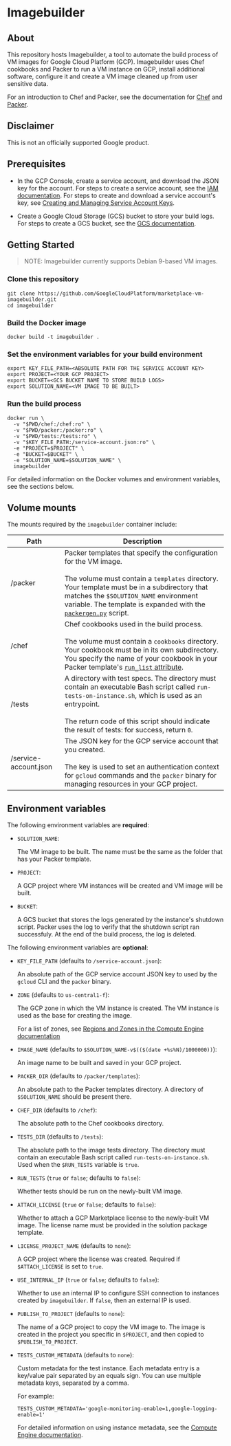 # Imagebuilder

## About

This repository hosts Imagebuilder, a tool to automate the build process of VM images for Google Cloud Platform (GCP). Imagebuilder uses Chef cookbooks and Packer to run a VM instance on GCP, install additional software, configure it and create a VM image cleaned up from user sensitive data.

For an introduction to Chef and Packer, see the documentation for [Chef](https://docs.chef.io/cookbooks.html) and [Packer](https://www.packer.io/docs/).

## Disclaimer

This is not an officially supported Google product.

## Prerequisites

* In the GCP Console, create a service account, and download the JSON key for
  the account. For steps to create a service account, see the [IAM
  documentation](https://cloud.google.com/iam/docs/creating-managing-service-account-keys). For steps to create and download a service account's key, see [Creating and Managing Service Account Keys](https://cloud.google.com/iam/docs/creating-managing-service-account-keys).

* Create a Google Cloud Storage (GCS) bucket to store your build logs. For steps
  to create a GCS bucket, see the [GCS documentation](https://cloud.google.com/storage/docs/creating-buckets).

## Getting Started

> NOTE: Imagebuilder currently supports Debian 9-based VM images.

### Clone this repository

```shell
git clone https://github.com/GoogleCloudPlatform/marketplace-vm-imagebuilder.git
cd imagebuilder
```

### Build the Docker image

```shell
docker build -t imagebuilder .
```

### Set the environment variables for your build environment

```shell
export KEY_FILE_PATH=<ABSOLUTE PATH FOR THE SERVICE ACCOUNT KEY>
export PROJECT=<YOUR GCP PROJECT>
export BUCKET=<GCS BUCKET NAME TO STORE BUILD LOGS>
export SOLUTION_NAME=<VM IMAGE TO BE BUILT>
```

### Run the build process

```shell
docker run \
  -v "$PWD/chef:/chef:ro" \
  -v "$PWD/packer:/packer:ro" \
  -v "$PWD/tests:/tests:ro" \
  -v "$KEY_FILE_PATH:/service-account.json:ro" \
  -e "PROJECT=$PROJECT" \
  -e "BUCKET=$BUCKET" \
  -e "SOLUTION_NAME=$SOLUTION_NAME" \
  imagebuilder
```

For detailed information on the Docker volumes and environment variables, see
the sections below.

## Volume mounts

The mounts required by the `imagebuilder` container include:

Path                  | Description
--------------------- | -----------
/packer               | Packer templates that specify the configuration for the VM image.<br/><br/>The volume must contain a `templates` directory. Your template must be in a subdirectory that matches the `$SOLUTION_NAME` environment variable. The template is expanded with the [`packergen.py`](scripts/packergen.py) script.
/chef                 | Chef cookbooks used in the build process.<br/><br/>The volume must contain a `cookbooks` directory. Your cookbook must be in its own subdirectory. You specify the name of your cookbook in your Packer template's [`run_list` attribute](examples/packer/templates/sample-app/packer.in.json#4).
/tests                | A directory with test specs. The directory must contain an executable Bash script called `run-tests-on-instance.sh`, which is used as an entrypoint. <br/><br/>The return code of this script should indicate the result of tests: for success, return `0`.
/service-account.json | The JSON key for the GCP service account that you created.<br/><br/> The key is used to set an authentication context for `gcloud` commands and the `packer` binary for managing resources in your GCP project.

## Environment variables

The following environment variables are **required**:

-   `SOLUTION_NAME`:

    The VM image to be built. The name must be the same as the folder that has your Packer template.

-   `PROJECT`:

    A GCP project where VM instances will be created and VM image will be built.

-   `BUCKET`:

    A GCS bucket that stores the logs generated by the instance's shutdown
    script. Packer uses the log to verify that the shutdown script ran
    successfuly. At the end of the build process, the log is deleted.

The following environment variables are **optional**:

-   `KEY_FILE_PATH` (defaults to `/service-account.json`):

    An absolute path of the GCP service account JSON key to used by the `gcloud`
    CLI and the `packer` binary.

-   `ZONE` (defaults to `us-central1-f`):

    The GCP zone in which the VM instance is created. The VM instance is used as
    the base for creating the image.

    For a list of zones, see [Regions and Zones in the Compute Engine documentation](https://cloud.google.com/compute/docs/regions-zones/)

-   `IMAGE_NAME` (defaults to `$SOLUTION_NAME-v$(($(date +%s%N)/1000000))`):

    An image name to be built and saved in your GCP project.

-   `PACKER_DIR` (defaults to `/packer/templates`):

    An absolute path to the Packer templates directory. A directory of
    `$SOLUTION_NAME` should be present there.

-   `CHEF_DIR` (defaults to `/chef`):

    The absolute path to the Chef cookbooks directory.

-   `TESTS_DIR` (defaults to `/tests`):

    The absolute path to the image tests directory. The directory must contain an executable
    Bash script called `run-tests-on-instance.sh`. Used when the
    `$RUN_TESTS` variable is `true`.

-   `RUN_TESTS` (`true` or `false`; defaults to `false`):

    Whether tests should be run on the newly-built VM image.

-   `ATTACH_LICENSE` (`true` or `false`; defaults to `false`):

    Whether to attach a GCP Marketplace license to the newly-built VM image. The
    license name must be provided in the solution package template.

-   `LICENSE_PROJECT_NAME` (defaults to `none`):

    A GCP project where the license was created. Required if `$ATTACH_LICENSE`
    is set to `true`.

-   `USE_INTERNAL_IP` (`true` or `false`; defaults to `false`):

    Whether to use an internal IP to configure SSH connection to instances
    created by `imagebuilder`. If `false`, then an external IP is used.

-   `PUBLISH_TO_PROJECT` (defaults to `none`):

    The name of a GCP project to copy the VM image to. The image is created in
    the project you specific in `$PROJECT`, and then copied to `$PUBLISH_TO_PROJECT`.

-   `TESTS_CUSTOM_METADATA` (defaults to `none`):

    Custom metadata for the test instance. Each metadata entry is a key/value pair
    separated by an equals sign. You can use multiple metadata keys, separated
    by a comma.

    For example:

    ```
    TESTS_CUSTOM_METADATA='google-monitoring-enable=1,google-logging-enable=1'
    ```

    For detailed information on using instance metadata, see the [Compute Engine
    documentation](https://cloud.google.com/compute/docs/storing-retrieving-metadata).
